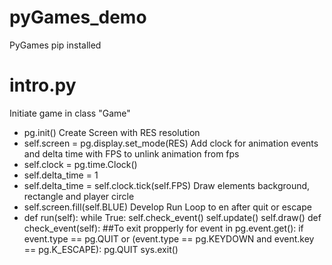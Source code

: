# pyGames_demo
PyGames pip installed

# intro.py 
  Initiate game in class "Game"
  - pg.init()
  Create Screen with RES resolution
  - self.screen = pg.display.set_mode(RES)
  Add clock for animation events and delta time with FPS to unlink animation from fps
  - self.clock = pg.time.Clock()
  - self.delta_time = 1
  - self.delta_time = self.clock.tick(self.FPS)
  Draw elements background, rectangle and player circle
  - self.screen.fill(self.BLUE)
  Develop Run Loop to en after quit or escape
  - def run(self):
            while True:
                self.check_event()
                self.update()
                self.draw()
     def check_event(self):
        ##To exit propperly
        for event in pg.event.get():
            if event.type == pg.QUIT or (event.type == pg.KEYDOWN and event.key == pg.K_ESCAPE):
                pg.QUIT
                sys.exit()
    
